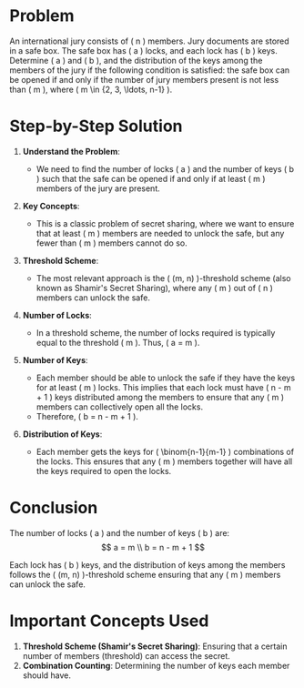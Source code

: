 # Problem
An international jury consists of \( n \) members. Jury documents are stored in a safe box. The safe box has \( a \) locks, and each lock has \( b \) keys. Determine \( a \) and \( b \), and the distribution of the keys among the members of the jury if the following condition is satisfied: the safe box can be opened if and only if the number of jury members present is not less than \( m \), where \( m \in \{2, 3, \ldots, n-1\} \).

# Step-by-Step Solution

1. **Understand the Problem**:
    - We need to find the number of locks \( a \) and the number of keys \( b \) such that the safe can be opened if and only if at least \( m \) members of the jury are present.

2. **Key Concepts**:
    - This is a classic problem of secret sharing, where we want to ensure that at least \( m \) members are needed to unlock the safe, but any fewer than \( m \) members cannot do so.

3. **Threshold Scheme**:
    - The most relevant approach is the \( (m, n) \)-threshold scheme (also known as Shamir's Secret Sharing), where any \( m \) out of \( n \) members can unlock the safe.

4. **Number of Locks**:
    - In a threshold scheme, the number of locks required is typically equal to the threshold \( m \). Thus, \( a = m \).

5. **Number of Keys**:
    - Each member should be able to unlock the safe if they have the keys for at least \( m \) locks. This implies that each lock must have \( n - m + 1 \) keys distributed among the members to ensure that any \( m \) members can collectively open all the locks.
    - Therefore, \( b = n - m + 1 \).

6. **Distribution of Keys**:
    - Each member gets the keys for \( \binom{n-1}{m-1} \) combinations of the locks. This ensures that any \( m \) members together will have all the keys required to open the locks.

# Conclusion
The number of locks \( a \) and the number of keys \( b \) are:
$$
a = m \\
b = n - m + 1
$$

Each lock has \( b \) keys, and the distribution of keys among the members follows the \( (m, n) \)-threshold scheme ensuring that any \( m \) members can unlock the safe.

# Important Concepts Used
1. **Threshold Scheme (Shamir's Secret Sharing)**: Ensuring that a certain number of members (threshold) can access the secret.
2. **Combination Counting**: Determining the number of keys each member should have.

